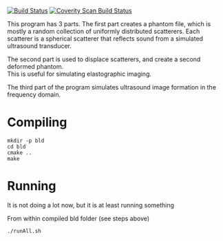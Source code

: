 [![Build Status](https://travis-ci.org/BenBoZ/ultrasound-simulation.svg?branch=master)](https://travis-ci.org/BenBoZ/ultrasound-simulation)
[![Coverity Scan Build Status](https://scan.coverity.com/projects/4610/badge.svg)](https://scan.coverity.com/projects/4610")

This program has 3 parts.  The first part creates a phantom file, which is
mostly a random collection of uniformly distributed scatterers.  Each scatterer
is a spherical scatterer that reflects sound from a simulated ultrasound transducer.

The second part is used to displace scatterers, and create a second deformed phantom.  
This is useful for simulating elastographic imaging.

The third part of the program simulates ultrasound image formation in the frequency domain.

Compiling
=========

    mkdir -p bld
    cd bld
    cmake ..
    make

Running
=======
It is not doing a lot now, but it is at least running something

From within compiled bld folder (see steps above)

    ./runAll.sh

